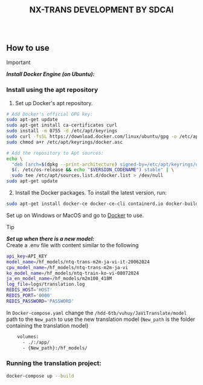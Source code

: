 ## <p align="center">NX-TRANS DEVELOPMENT BY SDCAI</p> <br>
## How to use<br>


> [!IMPORTANT]
>***Install Docker Engine (on Ubuntu):***<br>
<!-- > Run the following command to uninstall all conflicting packages:
```bash 
for pkg in docker.io docker-doc docker-compose docker-compose-v2 podman-docker containerd runc; do sudo apt-get remove $pkg; done
``` -->
### Install using the apt repository<br>
1. Set up Docker's apt repository.<br>
``` bash 
# Add Docker's official GPG key:
sudo apt-get update
sudo apt-get install ca-certificates curl
sudo install -m 0755 -d /etc/apt/keyrings
sudo curl -fsSL https://download.docker.com/linux/ubuntu/gpg -o /etc/apt/keyrings/docker.asc
sudo chmod a+r /etc/apt/keyrings/docker.asc

# Add the repository to Apt sources:
echo \
  "deb [arch=$(dpkg --print-architecture) signed-by=/etc/apt/keyrings/docker.asc] https://download.docker.com/linux/ubuntu \
  $(. /etc/os-release && echo "$VERSION_CODENAME") stable" | \
  sudo tee /etc/apt/sources.list.d/docker.list > /dev/null
sudo apt-get update
```
2. Install the Docker packages.
To install the latest version, run:
``` bash
sudo apt-get install docker-ce docker-ce-cli containerd.io docker-buildx-plugin docker-compose-plugin 
```
Set up on Windows or MacOS and go to [Docker](https://docs.docker.com/engine/install/) to use.<br>



> [!TIP] 
>***Set up when there is a new model:***<br>
Create a .env file with content similar to the following<br>
``` bash 
api_key=API_KEY
model_name=/hf_models/ntq-trans-m2m-ja-vi-it-20062024
cpu_model_name=/hf_models/ntq-trans-m2m-ja-vi
ko_model_name=/hf_models/ntq-train-ko-vi-08072024
ja_en_model_name=/hf_models/m2m100_418M
log_file=logs/translation.log
REDIS_HOST='HOST'
REDIS_PORT='0000'
REDIS_PASSWORD='PASSWORD'
```

In `Docker-compose.yaml` change the `/hdd-6tb/vuhuy/JaViTranslate/model` path to the `New_path` to use the new translation model (`New_path` is the folder containing the translation model) <br>
```bash
    volumes:
      - ./:/app/
      - {New_path}:/hf_models/
```

### Running the translation project: 
```bash 
docker-compose up --build 
```